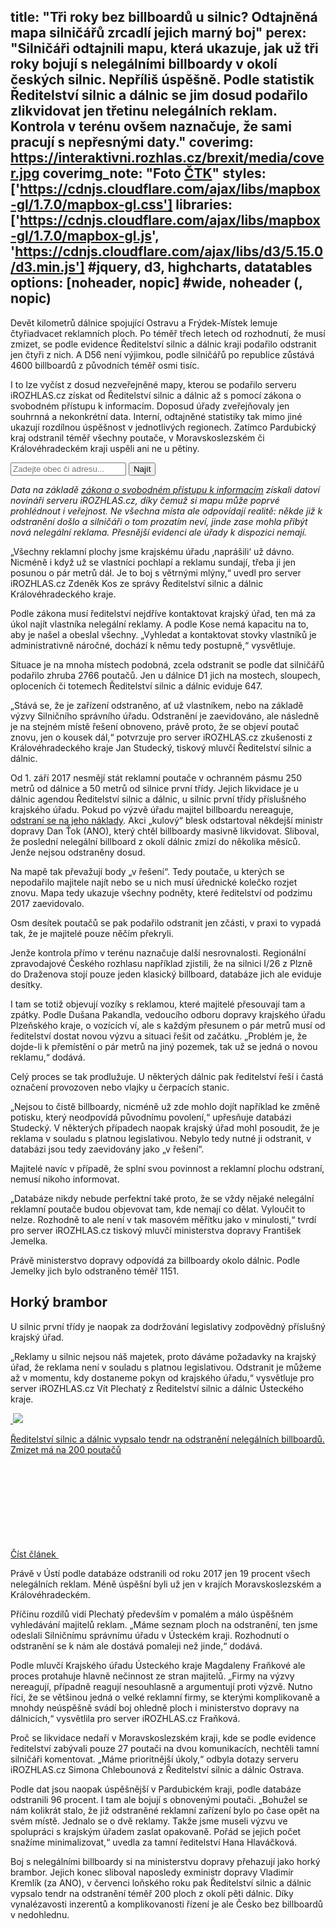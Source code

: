 title: "Tři roky bez billboardů u silnic? Odtajněná mapa silničářů zrcadlí jejich marný boj"
perex: "Silničáři odtajnili mapu, která ukazuje, jak už tři roky bojují s nelegálními billboardy v okolí českých silnic. Nepříliš úspěšně. Podle statistik Ředitelství silnic a dálnic se jim dosud podařilo zlikvidovat jen třetinu nelegálních reklam. Kontrola v terénu ovšem naznačuje, že sami pracují s nepřesnými daty."
coverimg: https://interaktivni.rozhlas.cz/brexit/media/cover.jpg
coverimg_note: "Foto <a href='https://ctk.cz'>ČTK</a>"
styles: ['https://cdnjs.cloudflare.com/ajax/libs/mapbox-gl/1.7.0/mapbox-gl.css']
libraries: ['https://cdnjs.cloudflare.com/ajax/libs/mapbox-gl/1.7.0/mapbox-gl.js', 'https://cdnjs.cloudflare.com/ajax/libs/d3/5.15.0/d3.min.js'] #jquery, d3, highcharts, datatables
options: [noheader, nopic] #wide, noheader (, nopic)
---

Devět kilometrů dálnice spojující Ostravu a Frýdek-Místek lemuje čtyřiadvacet reklamních ploch. Po téměř třech letech od rozhodnutí, že musí zmizet, se podle evidence Ředitelství silnic a dálnic kraji podařilo odstranit jen čtyři z nich. A D56 není výjimkou, podle silničářů po republice zůstává 4600 billboardů z původních téměř osmi tisíc. 

I to lze vyčíst z dosud nezveřejněné mapy, kterou se podařilo serveru iROZHLAS.cz získat od Ředitelství silnic a dálnic až s pomocí zákona o svobodném přístupu k informacím. Doposud úřady zveřejňovaly jen souhrnná a nekonkrétní data. Interní, odtajněné statistiky tak mimo jiné ukazují rozdílnou úspěšnost v jednotlivých regionech. Zatímco Pardubický kraj odstranil téměř všechny poutače, v Moravskoslezském či Královéhradeckém kraji uspěli ani ne u pětiny.

<wide>
	<form action="?" id='frm-geocode'>
		<div class="inputs">
		<input type="text" id="inp-geocode" placeholder="Zadejte obec či adresu...">
		<input type="submit" id="inp-btn" value="Najít">
		</div>
	</form>
	<div class="embed" id="mapa_billboardy"></div>
</wide>

<wide><i>Data na základě <a href="https://www.zakonyprolidi.cz/cs/1999-106">zákona o svobodném přístupu k informacím</a> získali datoví novináři serveru iROZHLAS.cz, díky čemuž si mapu může poprvé prohlédnout i veřejnost. Ne všechna místa ale odpovídají realitě: někde již k odstranění došlo a silničáři o tom prozatím neví, jinde zase mohla přibýt nová nelegální reklama. Přesnější evidenci ale úřady k dispozici nemají.</i></wide></br>

„Všechny reklamní plochy jsme krajskému úřadu ‚naprášili‘ už dávno. Nicméně i když už se vlastníci pochlapí a reklamu sundají, třeba ji jen posunou o pár metrů dál. Je to boj s větrnými mlýny,“ uvedl pro server iROZHLAS.cz Zdeněk Kos ze správy Ředitelství silnic a dálnic Královéhradeckého kraje. 

Podle zákona musí ředitelství nejdříve kontaktovat krajský úřad, ten má za úkol najít vlastníka nelegální reklamy. A podle Kose nemá kapacitu na to, aby je našel a obeslal všechny. „Vyhledat a kontaktovat stovky vlastníků je administrativně náročné, dochází k němu tedy postupně,“ vysvětluje. 

Situace je na mnoha místech podobná, zcela odstranit se podle dat silničářů podařilo zhruba 2766 poutačů. Jen u dálnice D1 jich na mostech, sloupech, oploceních či totemech Ředitelství silnic a dálnic eviduje 647.

„Stává se, že je zařízení odstraněno, ať už vlastníkem, nebo na základě výzvy Silničního správního úřadu. Odstranění je zaevidováno, ale následně je na stejném místě řešení obnoveno, právě proto, že se objeví poutač znovu, jen o kousek dál,“ potvrzuje pro server iROZHLAS.cz zkušenosti z Královéhradeckého kraje Jan Studecký, tiskový mluvčí Ředitelství silnic a dálnic.

<left>
Od 1. září 2017 nesmějí stát reklamní poutače v ochranném pásmu 250 metrů od dálnice a 50 metrů od silnice první třídy. Jejich likvidace je u dálnic agendou Ředitelství silnic a dálnic, u silnic první třídy příslušného krajského úřadu. Pokud po výzvě úřadu majitel billboardu nereaguje, <a href="https://www.zakonyprolidi.cz/cs/1997-13#p25-8">odstraní se na jeho náklady</a>. Akci „kulový“ blesk odstartoval někdejší ministr dopravy Dan Ťok (ANO), který chtěl billboardy masivně likvidovat. Sliboval, že poslední nelegální billboard z okolí dálnic zmizí do několika měsíců. Jenže nejsou odstraněny dosud.
</left>

Na mapě tak převažují body „v řešení“. Tedy poutače, u kterých se nepodařilo majitele najít nebo se u nich musí úřednické kolečko rozjet znovu. Mapa tedy ukazuje všechny podněty, které ředitelství od podzimu 2017 zaevidovalo. 

Osm desítek poutačů se pak podařilo odstranit jen zčásti, v praxi to vypadá tak, že je majitelé pouze něčím překryli. 

Jenže kontrola přímo v terénu naznačuje další nesrovnalosti. Regionální zpravodajové Českého rozhlasu například zjistili, že na silnici I/26 z Plzně do Draženova stojí pouze jeden klasický billboard, databáze jich ale eviduje desítky. 

I tam se totiž objevují vozíky s reklamou, které majitelé přesouvají tam a zpátky. Podle Dušana Pakandla, vedoucího odboru dopravy krajského úřadu Plzeňského kraje, o vozících ví, ale s každým přesunem o pár metrů musí od ředitelství dostat novou výzvu a situaci řešit od začátku. „Problém je, že dojde-li k přemístění o pár metrů na jiný pozemek, tak už se jedná o novou reklamu,“ dodává. 

Celý proces se tak prodlužuje. U některých dálnic pak ředitelství řeší i častá označení provozoven nebo vlajky u čerpacích stanic. 

„Nejsou to čistě billboardy, nicméně už zde mohlo dojít například ke změně potisku, který neodpovídá původnímu povolení,“ upřesňuje databázi Studecký. V některých případech naopak krajský úřad mohl posoudit, že je reklama v souladu s platnou legislativou. Nebylo tedy nutné ji odstranit, v databázi jsou tedy zaevidovány jako „v řešení“.

Majitelé navíc v případě, že splní svou povinnost a reklamní plochu odstraní, nemusí nikoho informovat. 

„Databáze nikdy nebude perfektní také proto, že se vždy nějaké nelegální reklamní poutače budou objevovat tam, kde nemají co dělat. Vyloučit to nelze. Rozhodně to ale není v tak masovém měřítku jako v minulosti,“ tvrdí pro server iROZHLAS.cz tiskový mluvčí ministerstva dopravy František Jemelka. 

Právě ministerstvo dopravy odpovídá za billboardy okolo dálnic. Podle Jemelky jich bylo odstraněno téměř 1151. 

## Horký brambor
U silnic první třídy je naopak za dodržování legislativy zodpovědný příslušný krajský úřad. 

„Reklamy u silnic nejsou náš majetek, proto dáváme požadavky na krajský úřad, že reklama není v souladu s platnou legislativou. Odstranit je můžeme až v momentu, kdy dostaneme pokyn od krajského úřadu,“ vysvětluje pro server iROZHLAS.cz Vít Plechatý z Ředitelství silnic a dálnic Ústeckého kraje. 

<a href="/zpravy-domov/dalnice-billboardy-reditelstvi-silnic-a-dalnic-reklama-silnice-poutace-ceska_1907301845_gak" class="b-inline b-inline--right">
  <div class="b-inline__wrap">
            <div class="b-inline__img">
          <div class="img img--16x9 img--w238 is-loaded">
              <span class="img__holder is-loading is-loaded is-visible" data-srcset="[&quot;https://www.irozhlas.cz/sites/default/files/styles/zpravy_rubrikovy_nahled/public/uploader/bill-plachta_171009-145823_dbr.jpg?itok=2z2g233N 238x134&quot;]">

  <noscript>    <img src="https://www.irozhlas.cz/sites/default/files/styles/zpravy_rubrikovy_nahled/public/uploader/bill-plachta_171009-145823_dbr.jpg?itok=2z2g233N" alt="" />  </noscript>
<img src="https://www.irozhlas.cz/sites/default/files/styles/zpravy_rubrikovy_nahled/public/uploader/bill-plachta_171009-145823_dbr.jpg?itok=2z2g233N"></span>
          </div>
        </div>
        <div class="b-inline__content">
      <p class="text-xs--m text-serif">
        Ředitelství silnic a dálnic vypsalo tendr na odstranění nelegálních billboardů. Zmizet má na 200 poutačů      </p>
    </div>
    <p class="b-inline__more">
      <span class="link-more">
        Číst článek
        <span class="icon-svg icon-svg--arrow-dots ">
    <svg class="icon-svg__svg" xmlns:xlink="http://www.w3.org/1999/xlink">
      <use xlink:href="/sites/all/themes/custom/irozhlas/img/bg/icons-svg.svg#icon-arrow-dots" x="0" y="0" width="100%" height="100%"></use></svg>
  </span>      </span>
    </p>
  </div>
</a>

Právě v Ústí podle databáze odstranili od roku 2017 jen 19 procent všech nelegálních reklam. Méně úspěšní byli už jen v krajích Moravskoslezském a Královéhradeckém. 

Příčinu rozdílů vidí Plechatý především v pomalém a málo úspěšném vyhledávání majitelů reklam. „Máme seznam ploch na odstranění, ten jsme odeslali Silničnímu správnímu úřadu v Ústeckém kraji. Rozhodnutí o odstranění se k nám ale dostává pomaleji než jinde,“ dodává.

Podle mluvčí Krajského úřadu Ústeckého kraje Magdaleny Fraňkové ale proces protahuje hlavně nečinnost ze stran majitelů. „Firmy na výzvy nereagují, případně reagují nesouhlasně a argumentují proti výzvě. Nutno říci, že se většinou jedná o velké reklamní firmy, se kterými komplikovaně a mnohdy neúspěšně svádí boj ohledně ploch i ministerstvo dopravy na dálnicích,“ vysvětlila pro server iROZHLAS.cz Fraňková.

Proč se likvidace nedaří v Moravskoslezském kraji, kde se podle evidence ředitelství zabývali pouze 27 poutači na dvou komunikacích, nechtěli tamní silničáři komentovat. „Máme prioritnější úkoly,“ odbyla dotazy serveru iROZHLAS.cz Simona Chlebounová z Ředitelství silnic a dálnic Ostrava. 

Podle dat jsou naopak úspěšnější v Pardubickém kraji, podle databáze odstranili 96 procent. I tam ale bojují s obnovenými poutači. „Bohužel se nám kolikrát stalo, že již odstraněné reklamní zařízení bylo po čase opět na svém místě. Jednalo se o dvě reklamy. Takže jsme museli výzvu ve spolupráci s krajským úřadem zaslat opakovaně. Pořád se jejich počet snažíme minimalizovat,“ uvedla za tamní ředitelství Hana Hlaváčková.

Boj s nelegálními billboardy si na ministerstvu dopravy přehazují jako horký brambor. Jejich konec sliboval naposledy exministr dopravy Vladimír Kremlík (za ANO), v červenci loňského roku pak Ředitelství silnic a dálnic vypsalo tendr na odstranění téměř 200 ploch z okolí pěti dálnic. Díky vynalézavosti inzerentů a komplikovanosti řízení je ale Česko bez billboardů v nedohlednu.

<!--[[ZPRAVY_PHOTOGALLERY_PLACEHOLDER:2]]-->